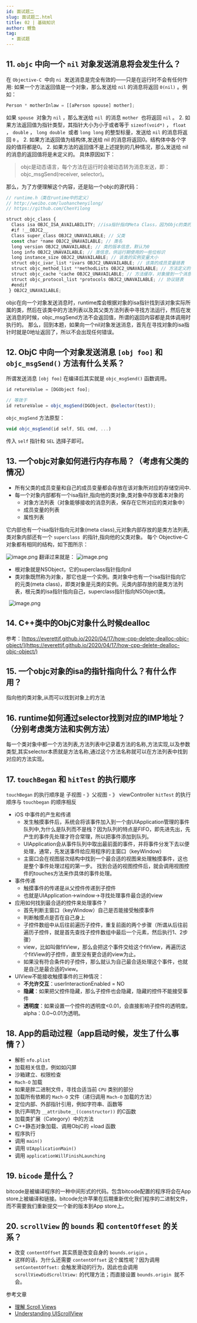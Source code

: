 ```yaml
---
id: 面试题二
slug: 面试题二.html
title: 02 | 基础知识
author: 鲤鱼
tag:
  - 面试题
---
```


## 11. `objc` 中向一个 `nil` 对象发送消息将会发生什么？
在 `Objective-C`  中向 `ni`  发送消息是完全有效的——只是在运行时不会有任何作用:
如果一个方法返回值是一个对象，那么发送给 `nil` 的消息将返回 `0(nil)` 。例如：
```jsx
Person * motherInlaw = [[aPerson spouse] mother];
```
如果 `spouse`  对象为 `nil` ，那么发送给 `nil`  的消息 `mother`  也将返回 `nil` 。 2. 如果方法返回值为指针类型，其指针大小为小于或者等于 `sizeof(void*)` ， `float` ， `double` ， `long double`  或者 `long long` 的整型标量，发送给 `nil` 的消息将返回 `0` 。 2. 如果方法返回值为结构体,发送给 nil 的消息将返回0。结构体中各个字段的值将都是0。 2. 如果方法的返回值不是上述提到的几种情况，那么发送给 nil 的消息的返回值将是未定义的。
具体原因如下：
> objc是动态语言，每个方法在运行时会被动态转为消息发送，即：objc_msgSend(receiver, selector)。

那么，为了方便理解这个内容，还是贴一个objc的源代码：
```jsx
// runtime.h（类在runtime中的定义）
// http://weibo.com/luohanchenyilong/
// https://github.com/ChenYilong

struct objc_class {
  Class isa OBJC_ISA_AVAILABILITY; //isa指针指向Meta Class，因为Objc的类的本身也是一个Object，为了处理这个关系，runtime就创造了Meta Class，当给类发送[NSObject alloc]这样消息时，实际上是把这个消息发给了Class Object
  #if !__OBJC2__
  Class super_class OBJC2_UNAVAILABLE; // 父类
  const char *name OBJC2_UNAVAILABLE; // 类名
  long version OBJC2_UNAVAILABLE; // 类的版本信息，默认为0
  long info OBJC2_UNAVAILABLE; // 类信息，供运行期使用的一些位标识
  long instance_size OBJC2_UNAVAILABLE; // 该类的实例变量大小
  struct objc_ivar_list *ivars OBJC2_UNAVAILABLE; // 该类的成员变量链表
  struct objc_method_list **methodLists OBJC2_UNAVAILABLE; // 方法定义的链表
  struct objc_cache *cache OBJC2_UNAVAILABLE; // 方法缓存，对象接到一个消息会根据isa指针查找消息对象，这时会在method Lists中遍历，如果cache了，常用的方法调用时就能够提高调用的效率。
  struct objc_protocol_list *protocols OBJC2_UNAVAILABLE; // 协议链表
  #endif
 } OBJC2_UNAVAILABLE;
```
objc在向一个对象发送消息时，runtime库会根据对象的isa指针找到该对象实际所属的类，然后在该类中的方法列表以及其父类方法列表中寻找方法运行，然后在发送消息的时候，objc_msgSend方法不会返回值，所谓的返回内容都是具体调用时执行的。 那么，回到本题，如果向一个nil对象发送消息，首先在寻找对象的isa指针时就是0地址返回了，所以不会出现任何错误。
## 12. ObjC 中向一个对象发送消息 `[obj foo]` 和 `objc_msgSend()` 方法有什么关系？
所谓发送消息 `[obj foo]` 在编译后其实就是 `objc_msgSend()` 函数调用。
```jsx
id retureValue = [DGObject foo];

// 等效于
id retureValue = objc_msgSend(DGObject, @selector(test));
```
`objc_msgSend` 方法原型：
```jsx
void objc_msgSend(id self, SEL cmd, ...)
```
传入 `self` 指针和 `SEL` 选择子即可。
## 13. 一个objc对象如何进行内存布局？（考虑有父类的情况）

- 所有父类的成员变量和自己的成员变量都会存放在该对象所对应的存储空间中.
- 每一个对象内部都有一个isa指针,指向他的类对象,类对象中存放着本对象的
   - 对象方法列表（对象能够接收的消息列表，保存在它所对应的类对象中）
   - 成员变量的列表
   - 属性列表

它内部也有一个isa指针指向元对象(meta class),元对象内部存放的是类方法列表,类对象内部还有一个 `superclass `的指针,指向他的父类对象。
每个 Objective-C 对象都有相同的结构，如下图所示：

![image.png](./../assets/面试题/mianshi_02.png)
翻译过来就是：
![image.png](./../assets/面试题/mianshi_03.png)

- 根对象就是NSObject，它的superclass指针指向nil
- 类对象既然称为对象，那它也是一个实例。类对象中也有一个isa指针指向它的元类(meta class)，即类对象是元类的实例。元类内部存放的是类方法列表，根元类的isa指针指向自己，superclass指针指向NSObject类。

  ![image.png](./../assets/面试题/mianshi_04.png)
## 14. C++类中的ObjC对象什么时候dealloc
参考：[https://everettjf.github.io/2020/04/17/how-cpp-delete-dealloc-objc-object/](https://everettjf.github.io/2020/04/17/how-cpp-delete-dealloc-objc-object/)
## 15. 一个objc对象的isa的指针指向什么？有什么作用？
指向他的类对象,从而可以找到对象上的方法
## 16. runtime如何通过selector找到对应的IMP地址？（分别考虑类方法和实例方法）
每一个类对象中都一个方法列表,方法列表中记录着方法的名称,方法实现,以及参数类型,其实selector本质就是方法名称,通过这个方法名称就可以在方法列表中找到对应的方法实现。
## 17. `touchBegan` 和 `hitTest` 的执行顺序
`touchBegan` 的执行顺序是
子视图 - 》父视图 - 》 viewController
`hitTest` 的执行顺序与 `touchbegan` 的顺序相反

- iOS 中事件的产生和传递
   - 发生触摸事件后，系统会将该事件加入到一个由UIApplication管理的事件队列中,为什么是队列而不是栈？因为队列的特点是FIFO，即先进先出，先产生的事件先处理才符合常理，所以把事件添加到队列。
   - UIApplication会从事件队列中取出最前面的事件，并将事件分发下去以便处理，通常，先发送事件给应用程序的主窗口（keyWindow）
   - 主窗口会在视图层次结构中找到一个最合适的视图来处理触摸事件，这也是整个事件处理过程的第一步。
 找到合适的视图控件后，就会调用视图控件的touches方法来作具体的事件处理。
- 事件传递
   - 触摸事件的传递是从父控件传递到子控件
   - 也就是UIApplication->window->寻找处理事件最合适的view
- 应用如何找到最合适的控件来处理事件？
   - 首先判断主窗口（keyWindow）自己是否能接受触摸事件
   - 判断触摸点是否在自己身上
   - 子控件数组中从后往前遍历子控件，重复前面的两个步骤（所谓从后往前遍历子控件，就是首先查找子控件数组中最后一个元素，然后执行1、2步骤）
   - view，比如叫做fitView，那么会把这个事件交给这个fitView，再遍历这个fitView的子控件，直至没有更合适的view为止。
   - 如果没有符合条件的子控件，那么就认为自己最合适处理这个事件，也就是自己是最合适的view。
- UIView不能接收触摸事件的三种情况：
   - **不允许交互**：userInteractionEnabled = NO
   - **隐藏**：如果把父控件隐藏，那么子控件也会隐藏，隐藏的控件不能接受事件
   - **透明度**：如果设置一个控件的透明度<0.01，会直接影响子控件的透明度。alpha：0.0~0.01为透明。
## 18. App的启动过程（app启动时候，发生了什么事情？）

- 解析 `nfo.plist`
- 加载相关信息，例如如闪屏
- 沙箱建立、权限检查
- `Mach-O` 加载
- 如果是胖二进制文件，寻找合适当前 `CPU` 类别的部分
- 加载所有依赖的 `Mach-O` 文件（递归调用 `Mach-O` 加载的方法）
- 定位内部、外部指针引用，例如字符串、函数等
- 执行声明为 `__attribute__((constructor))` 的C函数
- 加载类扩展（Category）中的方法
- C++静态对象加载、调用ObjC的 +load 函数
- 程序执行
- 调用 `main()`
- 调用 `UIApplicationMain()`
- 调用 `applicationWillFinishLaunching`
## 19. `bicode` 是什么？
bitcode是被编译程序的一种中间形式的代码。包含bitcode配置的程序将会在App store上被编译和链接。bitcode允许苹果在后期重新优化我们程序的二进制文件，而不需要我们重新提交一个新的版本到App store上。
## 20. `scrollView` 的 `bounds` 和 `contentOffeset` 的关系？

- 改变 `contentOffset` 其实质是改变自身的 `bounds.origin` 。
- 这样的话，为什么还需要 `contentOffset` 这个属性呢？因为调用 `setContentOffset:` 会触发滑动的行为，因此也会调用 `scrollViewDidScrollView:` 的代理方法；而直接设置 `bounds.origin`  就不会。

参考文章

- [理解 Scroll Views](https://www.objccn.io/issue-3-2/)
- [Understanding UIScrollView](https://oleb.net/blog/2014/04/understanding-uiscrollview/)
## 
